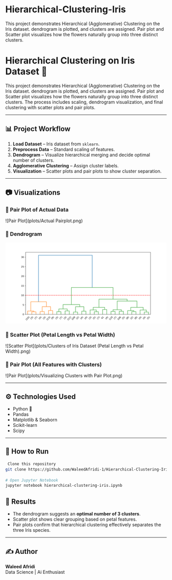 # Hierarchical-Clustering-Iris
This project demonstrates Hierarchical (Agglomerative) Clustering on the Iris dataset. dendrogram is plotted, and clusters are assigned. Pair plot and Scatter plot visualizes how the flowers naturally group into three distinct clusters.


# Hierarchical Clustering on Iris Dataset 🌸

This project demonstrates Hierarchical (Agglomerative) Clustering on the Iris dataset. dendrogram is plotted, and clusters are assigned. Pair plot and Scatter plot visualizes how the flowers naturally group into three distinct clusters.
The process includes scaling, dendrogram visualization, and final clustering with scatter plots and pair plots.

---

## 📊 Project Workflow
1. **Load Dataset** – Iris dataset from `sklearn`.  
2. **Preprocess Data** – Standard scaling of features.  
3. **Dendrogram** – Visualize hierarchical merging and decide optimal number of clusters.  
4. **Agglomerative Clustering** – Assign cluster labels.  
5. **Visualization** – Scatter plots and pair plots to show cluster separation.

---

## 📷 Visualizations

### 🔹 Pair Plot of Actual Data
![Pair Plot](plots/Actual Pairplot.png)

### 🔹 Dendrogram
![Dendrogram](plots/Dendrogram.png)

### 🔹 Scatter Plot (Petal Length vs Petal Width)
![Scatter Plot](plots/Clusters of Iris Dataset (Petal Length vs Petal Width).png)

### 🔹 Pair Plot (All Features with Clusters)
![Pair Plot](plots/Visualizing Clusters with Pair Plot.png)  


---

## ⚙️ Technologies Used
- Python 🐍  
- Pandas  
- Matplotlib & Seaborn  
- Scikit-learn  
- Scipy  

---

## 🚀 How to Run
```bash
 Clone this repository
git clone https://github.com/WaleedAfridi-1/Hierarchical-Clustering-Iris.git

# Open Jupyter Notebook
jupyter notebook hierarchical-clustering-iris.ipynb
```

## 📌 Results

- The dendrogram suggests an **optimal number of 3 clusters**.  
- Scatter plot shows clear grouping based on petal features.  
- Pair plots confirm that hierarchical clustering effectively separates the three Iris species.  

---

## ✍️ Author

**Waleed Afridi**  
Data Science | Ai Enthusiast  

